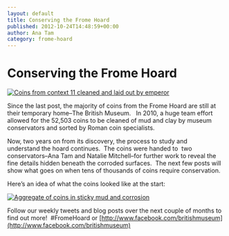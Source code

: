 ```yaml
---
layout: default
title: Conserving the Frome Hoard
published: 2012-10-24T14:48:59+00:00
author: Ana Tam
category: frome-hoard
---
```


Conserving the Frome Hoard
==========================

[![Coins from context 11 cleaned and laid out by emperor](http://farm5.staticflickr.com/4095/4771889550_c6df6a7c86.jpg)](http://www.flickr.com/photos/finds/4771889550/ "Coins from context 11 cleaned and laid out by emperor by portableantiquities, on Flickr")

Since the last post, the majority of coins from the Frome Hoard are still at their temporary home–The British Museum.  
In 2010, a huge team effort allowed for the 52,503 coins to be cleaned of mud and clay by museum conservators and sorted
by Roman coin specialists. 

Now, two years on from its discovery, the process to study and understand the hoard continues.  The coins were handed to 
two conservators–Ana Tam and Natalie Mitchell–for further work to reveal the fine details hidden beneath the corroded
surfaces.  The next few posts will show what goes on when tens of thousands of coins require conservation. 

Here’s an idea of what the coins looked like at the start:

[![Aggregate of coins in sticky mud and corrosion](http://farm5.staticflickr.com/4138/4774016474_4ba0eab0a3.jpg)](http://www.flickr.com/photos/finds/4774016474/ "Aggregate of coins in sticky mud and corrosion by portableantiquities, on Flickr")

Follow our weekly tweets and blog posts over the next couple of months to find out more!  #FromeHoard or [http://www.facebook.com/britishmuseum](http://www.facebook.com/britishmuseum)